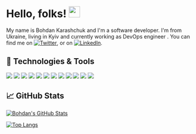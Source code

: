 # Hello, folks! <img src="https://raw.githubusercontent.com/MartinHeinz/MartinHeinz/master/wave.gif" width="30px">
My name is Bohdan Karashchuk and I'm a software developer. I'm from Ukraine, living in Kyiv and currently working as DevOps engineer . You can find me on [![Twitter][1.2]][1],  or on [![LinkedIn][3.2]][3].
## 🔧 Technologies & Tools
![](https://img.shields.io/badge/OS-Windows-informational?style=flat&logo=Windows&logoColor=white&color=2bbc8a)
![](https://img.shields.io/badge/Editor-Rider-informational?style=flat&logo=rider&logoColor=white&color=2bbc8a)
![](https://img.shields.io/badge/Code-C%23-informational?style=flat&logo=CSharp&logoColor=white&color=2bbc8a)
![](https://img.shields.io/badge/Code-SQL-informational?style=flat&logo=SQLr&logoColor=white&color=2bbc8a)
![](https://img.shields.io/badge/Shell-Bash-informational?style=flat&logo=gnu-bash&logoColor=white&color=2bbc8a)
![](https://img.shields.io/badge/Tools-PostgreSQL-informational?style=flat&logo=postgresql&logoColor=white&color=2bbc8a)
![](https://img.shields.io/badge/Tools-SQLServer-informational?style=flat&logo=MicrosoftSQLServer&logoColor=white&color=2bbc8a)
![](https://img.shields.io/badge/Cloud-AWS-informational?style=flat&logo=AmazonAWS&logoColor=white&color=2bbc8a)
![](https://img.shields.io/badge/MyLove-.Net-informational?style=flat&logo=.Net&logoColor=white&color=2bbc8a)
![](https://img.shields.io/badge/Tools-Docker-informational?style=flat&logo=Docker&logoColor=white&color=2bbc8a)
![](https://img.shields.io/badge/Tools-K8S-informational?style=flat&logo=Kubernetes&logoColor=white&color=2bbc8a)
![](https://img.shields.io/badge/IaaC-Terraform-informational?style=flat&logo=Terraform&logoColor=white&color=2bbc8a)

## &#x1f4c8; GitHub Stats


<a href="https://github.com/DiscofromKPI/DiscofromKPI">
  <img align="center" src="https://github-readme-stats.vercel.app/api?username=DiscofromKPI&show_icons=true&line_height=27&count_private=true&title_color=ffffff&text_color=c9cacc&icon_color=2bbc8a&bg_color=1d1f21" alt="Bohdan's GitHub Stats" />
</a>


</a>   

[![Top Langs](https://github-readme-stats.vercel.app/api/top-langs/?username=DiscofromKPI&hide=html,css&repo=github-readme-stats&title_color=fff&icon_color=f9f9f9&text_color=9f9f9f&bg_color=151515)](https://github.com/DiscofromKPI/github-readme-stats)




<!-- links to social media icons -->

<!-- icons with padding -->

[1.1]: http://i.imgur.com/tXSoThF.png (twitter icon with padding)
[2.1]: http://i.imgur.com/0o48UoR.png (github icon with padding)

<!-- icons without padding -->

[1.2]: http://i.imgur.com/wWzX9uB.png (twitter icon without padding)
[2.2]: http://i.imgur.com/9I6NRUm.png (github icon without padding)
[3.2]: https://raw.githubusercontent.com/MartinHeinz/MartinHeinz/master/linkedin-3-16.png (LinkedIn icon without padding)


<!-- links to your social media accounts -->

[1]: https://twitter.com/ofcDISCO
[2]: https://github.com/DiscofromKPI
[3]: https://www.linkedin.com/in/bohdan-karashchuk-7222b0205/


<!--



<a href="https://github.com/MartinHeinz/python-project-blueprint">
  <img align="center" src="https://github-readme-stats.vercel.app/api/pin/?username=MartinHeinz&repo=python-project-blueprint&title_color=ffffff&text_color=c9cacc&icon_color=2bbc8a&bg_color=1d1f21" />
</a>


<a href="https://github.com/MartinHeinz/go-project-blueprint">
  <img align="center" src="https://github-readme-stats.vercel.app/api/pin/?username=MartinHeinz&repo=go-project-blueprint&title_color=ffffff&text_color=c9cacc&icon_color=2bbc8a&bg_color=1d1f21" />
-->
